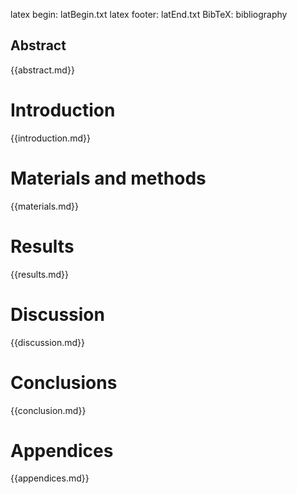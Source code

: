 latex begin: latBegin.txt
latex footer: latEnd.txt
BibTeX: bibliography

## Abstract

{{abstract.md}}

# Introduction

{{introduction.md}}

# Materials and methods

{{materials.md}}

# Results

{{results.md}}

# Discussion

{{discussion.md}}

# Conclusions

{{conclusion.md}}

# Appendices

{{appendices.md}}
